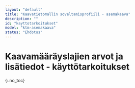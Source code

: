 ```yaml
---
layout: "default"
title: "Kaavatietomallin soveltamisprofiili - asemakaava"
description: ""
id: "kayttotarkoitukset"
model: "ktm-asemakaava"
status: "Ehdotus"
---
```

# Kaavamääräyslajien arvot ja lisätiedot - käyttötarkoitukset
{:.no_toc}

